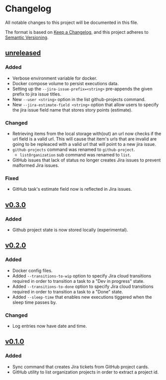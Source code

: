 # Changelog

All notable changes to this project will be documented in this file.

The format is based on [Keep a Changelog](https://keepachangelog.com/en/1.1.0/),
and this project adheres to [Semantic Versioning](https://semver.org/spec/v2.0.0.html).

## [unreleased]
### Added
- Verbose environment variable for docker.
- Docker compose volume to persist executions data.
- Setting up the `--jira-issue-prefix=<string>` pre-appends the given prefix to jira issue titles.
- New `--user <string>` option in the list github-projects command.
- New `--jira-estimate-field <string>` option that allow users to specify the jira issue field name that stores story points (estimate).

### Changed
- Retrieving items from the local storage with(out) an url now checks if the url field is a valid url. This will cause that item's urls that are invalid are going to be repleaced with a valid url that will point to a new jira issue.  
- `github-projects` command was renamed to `github-project`.
  - `listOrganization` sub command was renamed to `list`.
- GitHub issues that lack of status no longer creates Jira issues to prevent malformed Jira issues.

### Fixed
- GitHub task's estimate field now is reflected in Jira issues.

## [v0.3.0]
### Added
- Github project state is now stored locally (experimental).

## [v0.2.0]
### Added
- Docker config files.
- Added `--transitions-to-wip` option to specify Jira cloud transitions required in order to transition a task to a "Dev in progress" state.
- Added `--transitions-to-done` option to specify Jira cloud transitions required in order to transition a task to a "Done" state.
- Added `--sleep-time` that enables new executions tiggered when the sleep time passes by.

### Changed
- Log entries now have date and time.

## [v0.1.0]

### Added
- Sync command that creates Jira tickets from GitHub project cards.
- GitHub utility to list organization projects in order to extract a project id.

[unreleased]: https://github.com/iolave/bun-jira-tickets-from-gh/compare/v0.3.0...staging
[v0.3.0]: https://github.com/iolave/bun-jira-tickets-from-gh/releases/tag/v0.3.0
[v0.2.0]: https://github.com/iolave/bun-jira-tickets-from-gh/releases/tag/v0.2.0
[v0.1.0]: https://github.com/iolave/bun-jira-tickets-from-gh/releases/tag/v0.1.0
